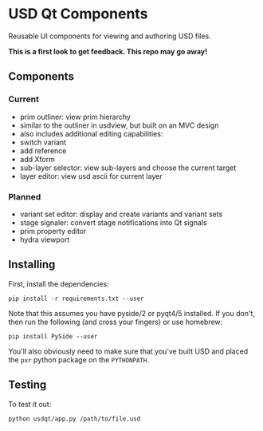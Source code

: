 
# USD Qt Components

Reusable UI components for viewing and authoring USD files.

**This is a first look to get feedback. This repo may go away!**

## Components

### Current
- prim outliner: view prim hierarchy
 - similar to the outliner in usdview, but built on an MVC design
 - also includes additional editing capabilities:
  - switch variant
  - add reference
  - add Xform
- sub-layer selector: view sub-layers and choose the current target
- layer editor: view usd ascii for current layer

### Planned
- variant set editor: display and create variants and variant sets
- stage signaler: convert stage notifications into Qt signals
- prim property editor
- hydra viewport

## Installing

First, install the dependencies:

```
pip install -r requirements.txt --user
```

Note that this assumes you have pyside/2 or pyqt4/5 installed.  If you don't, then 
run the following (and cross your fingers) or use homebrew:

```
pip install PySide --user
```

You'll also obviously need to make sure that you've built USD and placed the `pxr` python package on the `PYTHONPATH`.

## Testing

To test it out:

```
python usdqt/app.py /path/to/file.usd
```
